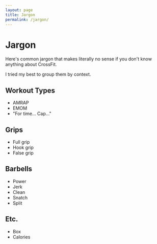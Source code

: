 ```yaml
---
layout: page
title: Jargon
permalink: /jargon/
---
```


# Jargon

Here's common jargon that makes literally no sense if you don't know anything
about CrossFit.

I tried my best to group them by context.


## Workout Types

- AMRAP
- EMOM
- "For time... Cap..."


## Grips

- Full grip
- Hook grip
- False grip


## Barbells

- Power
- Jerk
- Clean
- Snatch
- Split



## Etc.

- Box
- Calories

